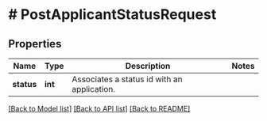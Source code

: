 # # PostApplicantStatusRequest

## Properties

Name | Type | Description | Notes
------------ | ------------- | ------------- | -------------
**status** | **int** | Associates a status id with an application. |

[[Back to Model list]](../../README.md#models) [[Back to API list]](../../README.md#endpoints) [[Back to README]](../../README.md)

